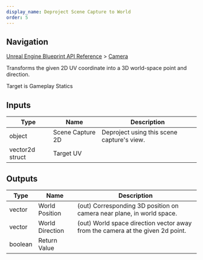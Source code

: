 ```yaml
---
display_name: Deproject Scene Capture to World
order: 5
---
```

## Navigation

[Unreal Engine Blueprint API Reference](https://dev.epicgames.com/documentation/en-us/unreal-engine/BlueprintAPI) > [Camera](https://dev.epicgames.com/documentation/en-us/unreal-engine/BlueprintAPI/Camera)

Transforms the given 2D UV coordinate into a 3D world-space point and direction.

Target is Gameplay Statics

## Inputs

| Type | Name | Description |
| --- | --- | --- |
| object | Scene Capture 2D | Deproject using this scene capture's view. |
| vector2d struct | Target UV |  |

## Outputs

| Type | Name | Description |
| --- | --- | --- |
| vector | World Position | (out) Corresponding 3D position on camera near plane, in world space. |
| vector | World Direction | (out) World space direction vector away from the camera at the given 2d point. |
| boolean | Return Value |  |
